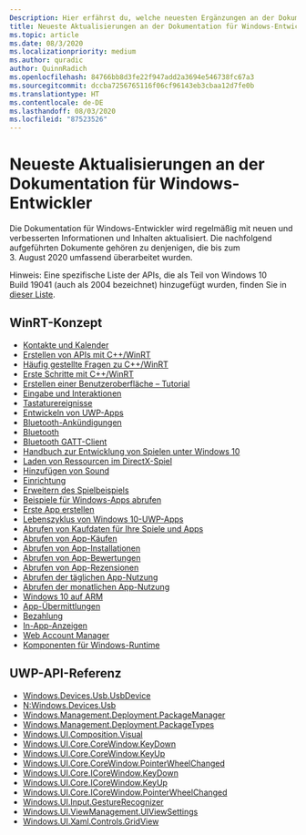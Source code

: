 ```yaml
---
Description: Hier erfährst du, welche neuesten Ergänzungen an der Dokumentation für Windows-Entwickler vorgenommen wurden.
title: Neueste Aktualisierungen an der Dokumentation für Windows-Entwickler
ms.topic: article
ms.date: 08/3/2020
ms.localizationpriority: medium
ms.author: quradic
author: QuinnRadich
ms.openlocfilehash: 84766bb8d3fe22f947add2a3694e546738fc67a3
ms.sourcegitcommit: dccba7256765116f06cf96143eb3cbaa12d7fe0b
ms.translationtype: HT
ms.contentlocale: de-DE
ms.lasthandoff: 08/03/2020
ms.locfileid: "87523526"
---
```

# <a name="latest-updates-to-the-windows-developer-docs"></a>Neueste Aktualisierungen an der Dokumentation für Windows-Entwickler

Die Dokumentation für Windows-Entwickler wird regelmäßig mit neuen und verbesserten Informationen und Inhalten aktualisiert. Die nachfolgend aufgeführten Dokumente gehören zu denjenigen, die bis zum 3. August 2020 umfassend überarbeitet wurden.

Hinweis: Eine spezifische Liste der APIs, die als Teil von Windows 10 Build 19041 (auch als 2004 bezeichnet) hinzugefügt wurden, finden Sie in [dieser Liste](https://docs.microsoft.com/windows/uwp/whats-new/windows-10-build-19041-api-diff).

## <a name="winrt-conceptual"></a>WinRT-Konzept
<ul>
<li><a href="https://docs.microsoft.com/windows/uwp/contacts-and-calendar/index">Kontakte und Kalender</a></li>
<li><a href="https://docs.microsoft.com/windows/uwp/cpp-and-winrt-apis/author-apis">Erstellen von APIs mit C++/WinRT</a></li>
<li><a href="https://docs.microsoft.com/windows/uwp/cpp-and-winrt-apis/faq">Häufig gestellte Fragen zu C++/WinRT</a></li>
<li><a href="https://docs.microsoft.com/windows/uwp/cpp-and-winrt-apis/get-started">Erste Schritte mit C++/WinRT</a></li>
<li><a href="https://docs.microsoft.com/windows/uwp/design/basics/xaml-basics-ui">Erstellen einer Benutzeroberfläche – Tutorial</a></li>
<li><a href="https://docs.microsoft.com/windows/uwp/design/input/index">Eingabe und Interaktionen</a></li>
<li><a href="https://docs.microsoft.com/windows/uwp/design/input/keyboard-events">Tastaturereignisse</a></li>
<li><a href="https://docs.microsoft.com/windows/uwp/develop/index">Entwickeln von UWP-Apps</a></li>
<li><a href="https://docs.microsoft.com/windows/uwp/devices-sensors/ble-beacon">Bluetooth-Ankündigungen</a></li>
<li><a href="https://docs.microsoft.com/windows/uwp/devices-sensors/bluetooth">Bluetooth</a></li>
<li><a href="https://docs.microsoft.com/windows/uwp/devices-sensors/gatt-client">Bluetooth GATT-Client</a></li>
<li><a href="https://docs.microsoft.com/windows/uwp/gaming/e2e">Handbuch zur Entwicklung von Spielen unter Windows 10</a></li>
<li><a href="https://docs.microsoft.com/windows/uwp/gaming/load-a-game-asset">Laden von Ressourcen im DirectX-Spiel</a></li>
<li><a href="https://docs.microsoft.com/windows/uwp/gaming/tutorial--adding-sound">Hinzufügen von Sound</a></li>
<li><a href="https://docs.microsoft.com/windows/uwp/gaming/tutorial-game-rendering">Einrichtung</a></li>
<li><a href="https://docs.microsoft.com/windows/uwp/gaming/tutorial-resources">Erweitern des Spielbeispiels</a></li>
<li><a href="https://docs.microsoft.com/windows/uwp/get-started/get-app-samples">Beispiele für Windows-Apps abrufen</a></li>
<li><a href="https://docs.microsoft.com/windows/uwp/get-started/your-first-app">Erste App erstellen</a></li>
<li><a href="https://docs.microsoft.com/windows/uwp/launch-resume/app-lifecycle">Lebenszyklus von Windows 10-UWP-Apps</a></li>
<li><a href="https://docs.microsoft.com/windows/uwp/monetize/acquisitions-data">Abrufen von Kaufdaten für Ihre Spiele und Apps</a></li>
<li><a href="https://docs.microsoft.com/windows/uwp/monetize/get-app-acquisitions">Abrufen von App-Käufen</a></li>
<li><a href="https://docs.microsoft.com/windows/uwp/monetize/get-app-installs">Abrufen von App-Installationen</a></li>
<li><a href="https://docs.microsoft.com/windows/uwp/monetize/get-app-ratings">Abrufen von App-Bewertungen</a></li>
<li><a href="https://docs.microsoft.com/windows/uwp/monetize/get-app-reviews">Abrufen von App-Rezensionen</a></li>
<li><a href="https://docs.microsoft.com/windows/uwp/monetize/get-app-usage-daily">Abrufen der täglichen App-Nutzung</a></li>
<li><a href="https://docs.microsoft.com/windows/uwp/monetize/get-app-usage-monthly">Abrufen der monatlichen App-Nutzung</a></li>
<li><a href="https://docs.microsoft.com/windows/uwp/porting/apps-on-arm">Windows 10 auf ARM</a></li>
<li><a href="https://docs.microsoft.com/windows/uwp/publish/app-submissions">App-Übermittlungen</a></li>
<li><a href="https://docs.microsoft.com/windows/uwp/publish/getting-paid-apps">Bezahlung</a></li>
<li><a href="https://docs.microsoft.com/windows/uwp/publish/in-app-ads">In-App-Anzeigen</a></li>
<li><a href="https://docs.microsoft.com/windows/uwp/security/web-account-manager">Web Account Manager</a></li>
<li><a href="https://docs.microsoft.com/windows/uwp/winrt-components/index">Komponenten für Windows-Runtime</a></li>
</ul>

## <a name="uwp-api-reference"></a>UWP-API-Referenz
<ul>
<li><a href="https://docs.microsoft.com/uwp/api/windows.devices.usb.usbdevice">Windows.Devices.Usb.UsbDevice</a></li>
<li><a href="https://docs.microsoft.com/uwp/api/windows.devices.usb.windows.devices.usb">N:Windows.Devices.Usb</a></li>
<li><a href="https://docs.microsoft.com/uwp/api/windows.management.deployment.packagemanager">Windows.Management.Deployment.PackageManager</a></li>
<li><a href="https://docs.microsoft.com/uwp/api/windows.management.deployment.packagetypes">Windows.Management.Deployment.PackageTypes</a></li>
<li><a href="https://docs.microsoft.com/uwp/api/windows.ui.composition.visual">Windows.UI.Composition.Visual</a></li>
<li><a href="https://docs.microsoft.com/uwp/api/windows.ui.core.corewindow.keydown">Windows.UI.Core.CoreWindow.KeyDown</a></li>
<li><a href="https://docs.microsoft.com/uwp/api/windows.ui.core.corewindow.keyup">Windows.UI.Core.CoreWindow.KeyUp</a></li>
<li><a href="https://docs.microsoft.com/uwp/api/windows.ui.core.corewindow.pointerwheelchanged">Windows.UI.Core.CoreWindow.PointerWheelChanged</a></li>
<li><a href="https://docs.microsoft.com/uwp/api/windows.ui.core.icorewindow.keydown">Windows.UI.Core.ICoreWindow.KeyDown</a></li>
<li><a href="https://docs.microsoft.com/uwp/api/windows.ui.core.icorewindow.keyup">Windows.UI.Core.ICoreWindow.KeyUp</a></li>
<li><a href="https://docs.microsoft.com/uwp/api/windows.ui.core.icorewindow.pointerwheelchanged">Windows.UI.Core.ICoreWindow.PointerWheelChanged</a></li>
<li><a href="https://docs.microsoft.com/uwp/api/windows.ui.input.gesturerecognizer">Windows.UI.Input.GestureRecognizer</a></li>
<li><a href="https://docs.microsoft.com/uwp/api/windows.ui.viewmanagement.uiviewsettings">Windows.UI.ViewManagement.UIViewSettings</a></li>
<li><a href="https://docs.microsoft.com/uwp/api/windows.ui.xaml.controls.gridview">Windows.UI.Xaml.Controls.GridView</a></li>
</ul>
